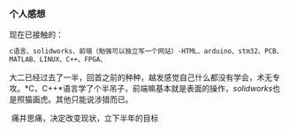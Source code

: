 ### 个人感想

现在已接触的：

```tex
c语言、solidworks、前端（勉强可以独立写一个网站）-HTML、arduino、stm32、PCB、
MATLAB、LINUX、C++、FPGA、

```

​          大二已经过去了一半，回首之前的种种，越发感觉自己什么都没有学会，术无专攻。*C，C++*语言学了个半吊子，前端嘛基本就是表面的操作，*solidworks*也是照猫画虎。其他只能说涉猎而已。

​          痛并思痛，决定改变现状，立下半年的目标